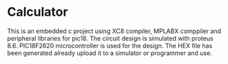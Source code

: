 # Calculator
This is an embedded c project using XC8 compiler, MPLABX comppiler and peripheral libraries for pic18.
The circuit design is simulated with proteus 8.6.
PIC18F2620 microcontroller is used for the design.
The HEX file has been generated already upload it to a simulator or programmer and use.
